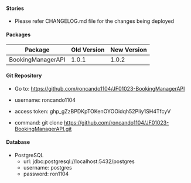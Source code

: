 #### Stories
* Please refer CHANGELOG.md file for the changes being deployed

#### Packages

| Package           | Old Version | New Version |
|-------------------|-------------|-------------|
| BookingManagerAPI | 1.0.1       | 1.0.2       |

#### Git Repository
* Go to: https://github.com/roncando1104/JF01023-BookingManagerAPI
* username: roncando1104
* access token: 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

* command: git clone https://github.com/roncando1104/JF01023-BookingManagerAPI.git

#### Database
* PostgreSQL
  * url: jdbc:postgresql://localhost:5432/postgres
  * username: postgres
  * password: ron1104